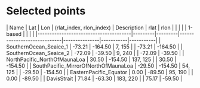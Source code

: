 # Selected points

| Name                                  | Lat     | Lon     | (rlat_index, rlon_index)    | Description   | rlat      | rlon      |
|                                       |         |         |  1-based                    |               |           |           |
|---------------------------------------|---------|---------|-----------------------------|---------------|-----------|-----------|
| SouthernOcean_Seaice_1                | -73.21  | -164.50 |    7, 155                   |               | -73.21    | -164.50   |
| SouthernOcean_Seaice_2                | -72.09  |  -39.50 |    9, 240                   |               | -72.09    |  -39.50   |
| NorthPacific_NorthOfMaunaLoa          |  30.50  | -154.50 |  137, 125                   |               |  30.50    | -154.50   |
| SouthPacific_MirrorOfNorthOfMaunaLoa  | -29.50  | -154.50 |   54, 125                   |               | -29.50    | -154.50   |
| EasternPacific_Equator                |   0.00  |  -89.50 |   95, 190                   |               |   0.00    |  -89.50   |
| DavisStrait                           |  71.84  |  -63.30 |  183, 220                   |               |  75.17    |  -59.50   |
